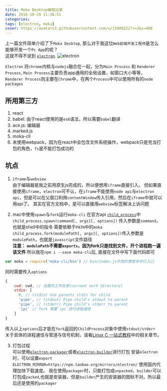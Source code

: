 ```yaml
---
title: Moka Desktop编程记录
date: 2016-10-29 11:36:51
categories:
tags: [electron, moka]
cover: https://avatars3.githubusercontent.com/u/13409222?v=3&s=400
---
```


上一篇文件简单介绍了下`Moka Desktop`, 那么对于我这位`Web前端开发工程师`是怎么能够开发一个`Pc App`的呢？  
这就不得不说到 [`electron`](http://electron.atom.io/).
![electron](https://avatars3.githubusercontent.com/u/13409222?v=3&s=400)

`Electron` 将`chrome`内核与`nodejs`融合在一起，分为`Main Process` 和 `Renderer Process`, `Main Process`主要负责app通用的全局设置，如窗口大小等等，`Renderer Process`则主要在`Chrome`中，在两个`Process`中可以使用所有的`node packages`

## 所用第三方

1. react
2. babel: 由于react使用的是`es6`语法，所以需要`babel`翻译
3. ace.js: 编辑器
4. marked.js
5. moka-cli
6. 未使用webpack，因为在react中会包含文件系统操作，webpack只是充当打包的角色，`fs`是不能打包成功的


## 坑点

1. `iframe`与`webview`  
    由于编辑器是我之前用原生js完成的，所以便想用`iframe`直接引入。
    但如果直接使用`iframe`，`electron`可不认，在`iframe`不能使用`node api`与`electron api`，但是可以在父窗口利用`contentWindow`传入引用，然后在`iframe`中就可以用api了。
其实在官方文档中，是可以直接用`webview`标签解决上诉问题

2. mac中使用`spawn`与`fork`运行`moka-cli`
    在官方api [`child_process`](https://nodejs.org/api/child_process.html)中  
`child_process.spawn(command[, args][, options])` 传入参数是`command`，也就是shell中的指令
需要依赖于`PATH`中的`moka`
`child_process.fork(modulePath[, args][, options])`传入参数是`modulePath`，也就是`javascript`文件路径  
**注意： `modulePath`不需要`exports`，因为fork只是找到文件，开个进程跑一遍该文件**
所以我在`npm i --save moka-cli`后, 直接在文件中写下面代码即可
```js
var moka = require('moka-cli/bin') // bin/index.js中放的便是命令行入口
```
同时需要传入`options`
```js
{
    cwd: cwd, // 设置的工作目录(current work directory)
    stdio: [
      0, // (stdin) Use parents stdin for child
      'pipe', // (stdout) Pipe child's stdout to parent
      'pipe', // (stderr) Pipe child's stderr to parent
      'ipc' // fork 需要`ipc`进行进程通信
    ]
}
```
传入以上`options`后才能在`fork`返回的`ChildProcess`对象中使用`stdout/stderr`  
关于具体的进程通信与管道与信号机制，请看[Linux C 一站式教程](http://akaedu.github.io/book/)中的相关章节。 

3. 打包过程  
    可以使用[`electron-packager`](https://github.com/electron-userland/electron-packager)或者[`electron-builder`](https://www.npmjs.com/package/electron-builder)进行打包
    安装`electron`时，可以设置`export ELECTRON_MIRROR=https://npm.taobao.org/mirrors/electron/`
    使用国内代理加快下载速度。
    我在使用`packager`时，只能打包成`unpacked`，`builder`可以打包成`packed`,也就是安装器，但是`builder`产生的安装器的图标不对。所以最后还是使用的`packager`